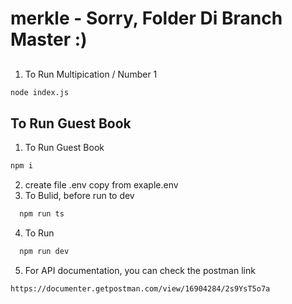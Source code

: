 # merkle - Sorry, Folder Di Branch Master :)

## 
1. To Run Multipication / Number 1

```bash
node index.js
```
## To Run Guest Book
1. To Run Guest Book
```bash
npm i
```
2. create file .env copy from exaple.env
3. To Bulid, before run to dev 
```bash
  npm run ts
```
4. To Run
```bash
  npm run dev
```

5. For API documentation, you can check the postman link

```bash
https://documenter.getpostman.com/view/16904284/2s9YsT5o7a
```
